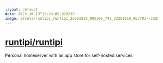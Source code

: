 ```yaml
---
layout: default
date: 2025-10-19T12:24:05.029230
image: assets/runtipi_runtipi_20251019_000306_742_20251019_003703--20251019T023703936--cropped.png
---
```


# [runtipi/runtipi](https://github.com/runtipi/runtipi/)

Personal homeserver with an app store for self-hosted services
